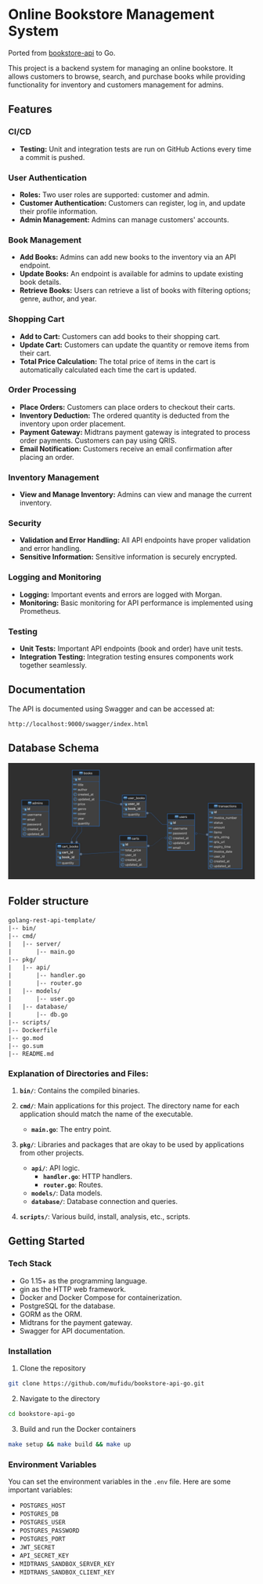 # Online Bookstore Management System

Ported from [bookstore-api](https://github.com/mufidu/bookstore-api) to Go.

This project is a backend system for managing an online bookstore. It allows customers to browse, search, and purchase books while providing functionality for inventory and customers management for admins.

## Features

### CI/CD

-   **Testing:** Unit and integration tests are run on GitHub Actions every time a commit is pushed.

### User Authentication

-   **Roles:** Two user roles are supported: customer and admin.
-   **Customer Authentication:** Customers can register, log in, and update their profile information.
-   **Admin Management:** Admins can manage customers' accounts.

### Book Management

-   **Add Books:** Admins can add new books to the inventory via an API endpoint.
-   **Update Books:** An endpoint is available for admins to update existing book details.
-   **Retrieve Books:** Users can retrieve a list of books with filtering options; genre, author, and year.

### Shopping Cart

-   **Add to Cart:** Customers can add books to their shopping cart.
-   **Update Cart:** Customers can update the quantity or remove items from their cart.
-   **Total Price Calculation:** The total price of items in the cart is automatically calculated each time the cart is updated.

### Order Processing

-   **Place Orders:** Customers can place orders to checkout their carts.
-   **Inventory Deduction:** The ordered quantity is deducted from the inventory upon order placement.
-   **Payment Gateway:** Midtrans payment gateway is integrated to process order payments. Customers can pay using QRIS.
-   **Email Notification:** Customers receive an email confirmation after placing an order.

### Inventory Management

-   **View and Manage Inventory:** Admins can view and manage the current inventory.

### Security

-   **Validation and Error Handling:** All API endpoints have proper validation and error handling.
-   **Sensitive Information:** Sensitive information is securely encrypted.

### Logging and Monitoring

-   **Logging:** Important events and errors are logged with Morgan.
-   **Monitoring:** Basic monitoring for API performance is implemented using Prometheus.

### Testing

-   **Unit Tests:** Important API endpoints (book and order) have unit tests.
-   **Integration Testing:** Integration testing ensures components work together seamlessly.

## Documentation

The API is documented using Swagger and can be accessed at:

```
http://localhost:9000/swagger/index.html
```

## Database Schema

![Database Schema](https://raw.githubusercontent.com/mufidu/jobhun-devops-test/main/Screenshot%202024-06-28%20at%2021.57.30.jpg)

## Folder structure

```
golang-rest-api-template/
|-- bin/
|-- cmd/
|   |-- server/
|       |-- main.go
|-- pkg/
|   |-- api/
|       |-- handler.go
|       |-- router.go
|   |-- models/
|       |-- user.go
|   |-- database/
|       |-- db.go
|-- scripts/
|-- Dockerfile
|-- go.mod
|-- go.sum
|-- README.md
```

### Explanation of Directories and Files:

1. **`bin/`**: Contains the compiled binaries.

2. **`cmd/`**: Main applications for this project. The directory name for each application should match the name of the executable.

    - **`main.go`**: The entry point.

3. **`pkg/`**: Libraries and packages that are okay to be used by applications from other projects. 

    - **`api/`**: API logic.
        - **`handler.go`**: HTTP handlers.
        - **`router.go`**: Routes.
    - **`models/`**: Data models.
    - **`database/`**: Database connection and queries.

4. **`scripts/`**: Various build, install, analysis, etc., scripts.

## Getting Started

### Tech Stack

- Go 1.15+ as the programming language.
- gin as the HTTP web framework.
- Docker and Docker Compose for containerization.
- PostgreSQL for the database.
- GORM as the ORM.
- Midtrans for the payment gateway.
- Swagger for API documentation.

### Installation

1. Clone the repository

```bash
git clone https://github.com/mufidu/bookstore-api-go.git
```

2. Navigate to the directory

```bash
cd bookstore-api-go
```

3. Build and run the Docker containers

```bash
make setup && make build && make up
```

### Environment Variables

You can set the environment variables in the `.env` file. Here are some important variables:

- `POSTGRES_HOST`
- `POSTGRES_DB`
- `POSTGRES_USER`
- `POSTGRES_PASSWORD`
- `POSTGRES_PORT`
- `JWT_SECRET`
- `API_SECRET_KEY`
- `MIDTRANS_SANDBOX_SERVER_KEY`
- `MIDTRANS_SANDBOX_CLIENT_KEY`
